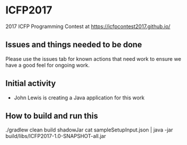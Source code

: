 # ICFP2017

2017 ICFP Programming Contest at https://icfpcontest2017.github.io/

## Issues and things needed to be done

Please use the issues tab for known actions that need work to ensure we have a good feel for ongoing work.

## Initial activity

- John Lewis is creating a Java application for this work

## How to build and run this
./gradlew clean build shadowJar
cat sampleSetupInput.json | java -jar build/libs/ICFP2017-1.0-SNAPSHOT-all.jar 
